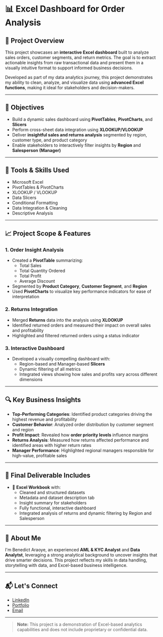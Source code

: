 # 📊 Excel Dashboard for Order Analysis

## 🚀 Project Overview

This project showcases an **interactive Excel dashboard** built to analyze sales orders, customer segments, and return metrics. The goal is to extract actionable insights from raw transactional data and present them in a visually intuitive format to support informed business decisions.

Developed as part of my data analytics journey, this project demonstrates my ability to clean, analyze, and visualize data using **advanced Excel functions**, making it ideal for stakeholders and decision-makers.

---

## 🎯 Objectives

- Build a dynamic sales dashboard using **PivotTables**, **PivotCharts**, and **Slicers**
- Perform cross-sheet data integration using **XLOOKUP/VLOOKUP**
- Deliver **insightful sales and returns analysis** segmented by region, customer type, and product category
- Enable stakeholders to interactively filter insights by **Region** and **Salesperson (Manager)**

---

## 🧰 Tools & Skills Used

- Microsoft Excel  
- PivotTables & PivotCharts  
- XLOOKUP / VLOOKUP  
- Data Slicers  
- Conditional Formatting  
- Data Integration & Cleaning  
- Descriptive Analysis  

---

## 📈 Project Scope & Features

### 1. **Order Insight Analysis**
- Created a **PivotTable** summarizing:
  - Total Sales
  - Total Quantity Ordered
  - Total Profit
  - Average Discount
- Segmented by **Product Category**, **Customer Segment**, and **Region**
- Used **PivotCharts** to visualize key performance indicators for ease of interpretation

### 2. **Returns Integration**
- Merged **Returns** data into the analysis using **XLOOKUP**
- Identified returned orders and measured their impact on overall sales and profitability
- Highlighted and filtered returned orders using a status indicator

### 3. **Interactive Dashboard**
- Developed a visually compelling dashboard with:
  - Region-based and Manager-based **Slicers**
  - Dynamic filtering of all metrics
  - Integrated views showing how sales and profits vary across different dimensions

---

## 🔍 Key Business Insights

- **Top-Performing Categories**: Identified product categories driving the highest revenue and profitability
- **Customer Behavior**: Analyzed order distribution by customer segment and region
- **Profit Impact**: Revealed how **order priority levels** influence margins
- **Returns Analysis**: Measured how returns affected performance and identified areas with higher return rates
- **Manager Performance**: Highlighted regional managers responsible for high-value, profitable sales

---

## 🧾 Final Deliverable Includes

- 📂 **Excel Workbook** with:
  - Cleaned and structured datasets
  - Metadata and dataset description tab
  - Insight summary for stakeholders
  - Fully functional, interactive dashboard
  - Integrated analysis of returns and dynamic filtering by Region and Salesperson

---

## 👤 About Me

I'm Benedict Araoye, an experienced **AML & KYC Analyst** and **Data Analytst**, leveraging a strong analytical background to uncover insights that drive smarter decisions. This project reflects my skills in data handling, storytelling with data, and Excel-based business intelligence.

---

## 📬 Let's Connect

- [LinkedIn](#)  
- [Portfolio](#)  
- [Email](mailto:your.email@example.com)

---

> **Note:** This project is a demonstration of Excel-based analytics capabilities and does not include proprietary or confidential data.

